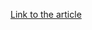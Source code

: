 [Link to the article](https://zdnet.com/article/this-hacking-gang-just-updated-the-malware-it-uses-against-uk-targets/)

